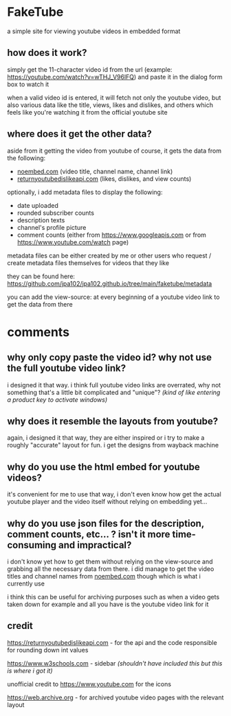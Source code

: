 # FakeTube

a simple site for viewing youtube videos in embedded format

## how does it work?

simply get the 11-character video id from the url (example: https://youtube.com/watch?v=wTHJ_V96lFQ) and paste it in the dialog form box to watch it

when a valid video id is entered, it will fetch not only the youtube video, but also various data like the title, views, likes and dislikes, and others which feels like you're watching it from the official youtube site

## where does it get the other data?

aside from it getting the video from youtube of course, it gets the data from the following:

* [noembed.com](https://noembed.com) (video title, channel name, channel link)
* [returnyoutubedislikeapi.com](https://returnyoutubedislikeapi.com) (likes, dislikes, and view counts)

optionally, i add metadata files to display the following:

* date uploaded
* rounded subscriber counts
* description texts
* channel's profile picture
* comment counts (either from https://www.googleapis.com or from https://www.youtube.com/watch page)

metadata files can be either created by me or other users who request / create metadata files themselves for videos that they like

they can be found here: https://github.com/jpa102/jpa102.github.io/tree/main/faketube/metadata

you can add the view-source: at every beginning of a youtube video link to get the data from there

# comments

## why only copy paste the video id? why not use the full youtube video link?

i designed it that way. i think full youtube video links are overrated, why not something that's a little bit complicated and "unique"? *(kind of like entering a product key to activate windows)*

## why does it resemble the layouts from youtube?

again, i designed it that way, they are either inspired or i try to make a roughly "accurate" layout for fun. i get the designs from wayback machine

## why do you use the html embed for youtube videos?

it's convenient for me to use that way, i don't even know how get the actual youtube player and the video itself without relying on embedding yet...

## why do you use json files for the description, comment counts, etc... ? isn't it more time-consuming and impractical?

i don't know yet how to get them without relying on the view-source and grabbing all the necessary data from there. i did manage to get the video titles and channel names from [noembed.com](https://www.noembed.com) though which is what i currently use

i think this can be useful for archiving purposes such as when a video gets taken down for example and all you have is the youtube video link for it

## credit

https://returnyoutubedislikeapi.com - for the api and the code responsible for rounding down int values

https://www.w3schools.com - sidebar *(shouldn't have included this but this is where i got it)*

unofficial credit to https://www.youtube.com for the icons

https://web.archive.org - for archived youtube video pages with the relevant layout
